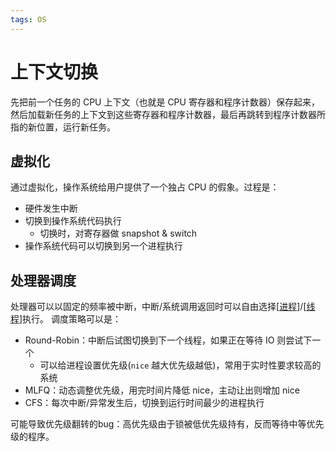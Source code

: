 ```yaml
---
tags: OS
---
```


# 上下文切换

先把前一个任务的 CPU 上下文（也就是 CPU 寄存器和程序计数器）保存起来，然后加载新任务的上下文到这些寄存器和程序计数器，最后再跳转到程序计数器所指的新位置，运行新任务。

## 虚拟化

通过虚拟化，操作系统给用户提供了一个独占 CPU 的假象。过程是：

- 硬件发生中断
- 切换到操作系统代码执行
  - 切换时，对寄存器做 snapshot & switch
- 操作系统代码可以切换到另一个进程执行

## 处理器调度

处理器可以以固定的频率被中断，中断/系统调用返回时可以自由选择[[进程]]/[[线程]]执行。
调度策略可以是：

- Round-Robin：中断后试图切换到下一个线程，如果正在等待 IO 则尝试下一个
  - 可以给进程设置优先级(`nice` 越大优先级越低)，常用于实时性要求较高的系统
- MLFQ：动态调整优先级，用完时间片降低 nice，主动让出则增加 nice
- CFS：每次中断/异常发生后，切换到运行时间最少的进程执行

可能导致优先级翻转的bug：高优先级由于锁被低优先级持有，反而等待中等优先级的程序。

[//begin]: # "Autogenerated link references for markdown compatibility"
[进程]: 进程.md "进程"
[线程]: ../并发/线程.md "线程"
[//end]: # "Autogenerated link references"
